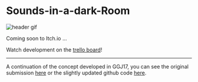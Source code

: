 # Sounds-in-a-dark-Room

![header gif](./sounds.gif)

Coming soon to Itch.io ...

Watch development on the [trello board](https://trello.com/b/2j1AVdUt/sounds-in-a-dark-room-ggj2017)!

---

A continuation of the concept developed in GGJ17, you can see the original submission [here](http://globalgamejam.org/2017/games/sounds-dark-room)
or the slightly updated github code [here](https://github.com/Cyphre117/GGJ2017).
